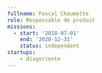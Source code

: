 ```yaml
---
fullname: Pascal Chaumette
role: Responsable de produit
missions:
  - start: '2018-07-01'
    end: '2020-12-31'
    status: independent
startups:
    - diagoriente
---
```


